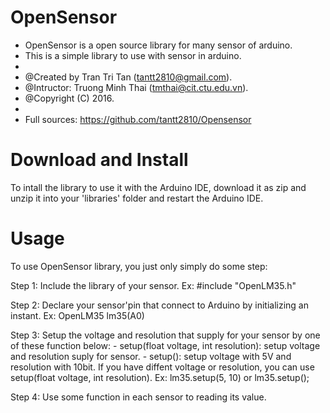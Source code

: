 # OpenSensor

 * OpenSensor is a open source library for many sensor of arduino.
 * This is a simple library to use with sensor in arduino.
 *
 * @Created by Tran Tri Tan (<tantt2810@gmail.com>).
 * @Intructor: Truong Minh Thai (<tmthai@cit.ctu.edu.vn>).
 * @Copyright (C) 2016.
 *
 * Full sources: https://github.com/tantt2810/Opensensor

<h1>Download and Install</h1>
To intall the library to use it with the Arduino IDE, download it as zip and unzip it into your 'libraries' folder and restart the Arduino IDE.
<h1>Usage</h1>
<p>To use OpenSensor library, you just only simply do some step:</p>
<p>Step 1: Include the library of your sensor. Ex: #include "OpenLM35.h"</p>
<p>Step 2: Declare your sensor'pin that connect to Arduino by initializing an instant. Ex: OpenLM35 lm35(A0)</p>
<p>Step 3: Setup the voltage and resolution that supply for your sensor by one of these function below:
- setup(float voltage, int resolution): setup voltage and resolution suply for sensor.
- setup(): setup voltage with 5V and resolution with 10bit. If you have diffent voltage or resolution, you can use setup(float voltage, int resolution). Ex: lm35.setup(5, 10) or lm35.setup();</p>
<p>Step 4: Use some function in each sensor to reading its value.</p>
